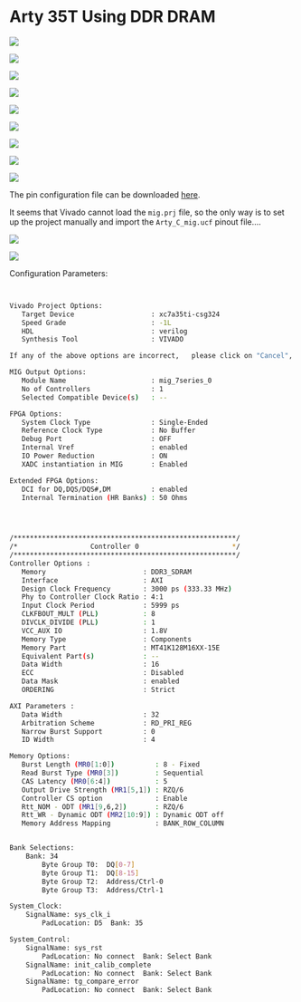 # Arty 35T Using DDR DRAM

![](<../.gitbook/assets/image (9) (1) (1).png>)

![](<../.gitbook/assets/image (30) (1).png>)

![](<../.gitbook/assets/image (14) (1) (1).png>)

![](<../.gitbook/assets/image (29) (1).png>)

![](<../.gitbook/assets/image (125).png>)

![](<../.gitbook/assets/image (57).png>)

![](<../.gitbook/assets/image (38).png>)

![](<../.gitbook/assets/image (101) (1).png>)

![](<../.gitbook/assets/image (112).png>)

The pin configuration file can be downloaded [here](https://github.com/Digilent/Arty/tree/master/Resources/Arty\_MIG\_DDR3?\_ga=2.161862332.183027093.1669435108-1257577490.1663646590).

It seems that Vivado cannot load the `mig.prj` file, so the only way is to set up the project manually and import the `Arty_C_mig.ucf` pinout file....

![](<../.gitbook/assets/image (9) (1) (2).png>)

![](<../.gitbook/assets/image (106).png>)

Configuration Parameters:

```bash


Vivado Project Options:
   Target Device                   : xc7a35ti-csg324
   Speed Grade                     : -1L
   HDL                             : verilog
   Synthesis Tool                  : VIVADO

If any of the above options are incorrect,   please click on "Cancel", change the CORE Generator Project Options, and restart MIG.

MIG Output Options:
   Module Name                     : mig_7series_0
   No of Controllers               : 1
   Selected Compatible Device(s)   : --

FPGA Options:
   System Clock Type               : Single-Ended
   Reference Clock Type            : No Buffer
   Debug Port                      : OFF
   Internal Vref                   : enabled
   IO Power Reduction              : ON
   XADC instantiation in MIG       : Enabled

Extended FPGA Options:
   DCI for DQ,DQS/DQS#,DM          : enabled
   Internal Termination (HR Banks) : 50 Ohms
    



/*******************************************************/
/*                  Controller 0                       */
/*******************************************************/
Controller Options :
   Memory                        : DDR3_SDRAM
   Interface                     : AXI
   Design Clock Frequency        : 3000 ps (333.33 MHz)
   Phy to Controller Clock Ratio : 4:1
   Input Clock Period            : 5999 ps
   CLKFBOUT_MULT (PLL)           : 8
   DIVCLK_DIVIDE (PLL)           : 1
   VCC_AUX IO                    : 1.8V
   Memory Type                   : Components
   Memory Part                   : MT41K128M16XX-15E
   Equivalent Part(s)            : --
   Data Width                    : 16
   ECC                           : Disabled
   Data Mask                     : enabled
   ORDERING                      : Strict

AXI Parameters :
   Data Width                    : 32
   Arbitration Scheme            : RD_PRI_REG
   Narrow Burst Support          : 0
   ID Width                      : 4

Memory Options:
   Burst Length (MR0[1:0])          : 8 - Fixed
   Read Burst Type (MR0[3])         : Sequential
   CAS Latency (MR0[6:4])           : 5
   Output Drive Strength (MR1[5,1]) : RZQ/6
   Controller CS option             : Enable
   Rtt_NOM - ODT (MR1[9,6,2])       : RZQ/6
   Rtt_WR - Dynamic ODT (MR2[10:9]) : Dynamic ODT off
   Memory Address Mapping           : BANK_ROW_COLUMN


Bank Selections:
	Bank: 34
		Byte Group T0:	DQ[0-7]
		Byte Group T1:	DQ[8-15]
		Byte Group T2:	Address/Ctrl-0
		Byte Group T3:	Address/Ctrl-1

System_Clock: 
	SignalName: sys_clk_i
		PadLocation: D5  Bank: 35

System_Control: 
	SignalName: sys_rst
		PadLocation: No connect  Bank: Select Bank
	SignalName: init_calib_complete
		PadLocation: No connect  Bank: Select Bank
	SignalName: tg_compare_error
		PadLocation: No connect  Bank: Select Bank



    



```
